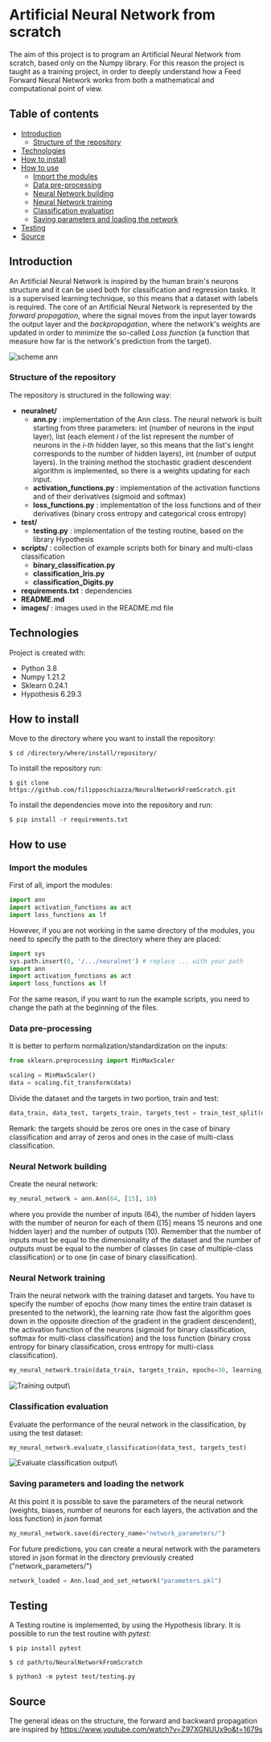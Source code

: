 # Artificial Neural Network from scratch
The aim of this project is to program an Artificial Neural Network from scratch, based only on the Numpy library. For this reason the project is taught as a training project, in order to deeply understand how a Feed Forward Neural Network works from both a mathematical and computational point of view.

## Table of contents
* [Introduction](#Introduction)
  * [Structure of the repository](#Structure-of-the-repository)
* [Technologies](#Technologies)
* [How to install](#How-to-install)
* [How to use](#How-to-use)
  * [Import the modules](#Import-the-modules)
  * [Data pre-processing](#Data-pre-processing)
  * [Neural Network building](#Neural-Network-building)
  * [Neural Network training](#Neural-Network-training)
  * [Classification evaluation](#Classification-evaluation)
  * [Saving parameters and loading the network](#Saving-parameters-and-loading-the-network)
* [Testing](#Testing)
* [Source](#Source)

## Introduction
An Artificial Neural Network is inspired by the human brain's neurons structure and it can be used both for classification and regression tasks. It is a supervised learning technique, so this means that a dataset with labels is required. The core of an Artificial Neural Network is represented by the *forward propagation*, where the signal moves from the input layer towards the output layer and the *backpropagation*, where the network's weights are updated in order to minimize the so-called *Loss function* (a function that measure how far is the network's prediction from the target). 

![scheme ann](./images/schema.png)
### Structure of the repository
The repository is structured in the following way:
* **neuralnet/**
  - **ann.py** : implementation of the Ann class. The neural network is built starting from three parameters: int (number of neurons in the input layer), list (each element *i* of the list represent the number of neurons in the *i-th* hidden layer, so this means that the list's lenght corresponds to the number of hidden layers), int (number of output layers). In the training method the stochastic gradient descendent algorithm is implemented, so there is a weights updating for each input.
  - **activation_functions.py** : implementation of the activation functions and of their derivatives (sigmoid and softmax)
  - **loss_functions.py** : implementation of the loss functions and of their derivatives (binary cross entropy and categorical cross entropy)
* **test/**
  - **testing.py** : implementation of the testing routine, based on the library Hypothesis
* **scripts/** : collection of example scripts both for binary and multi-class classification
  - **binary_classification.py**
  - **classification_Iris.py**
  - **classification_Digits.py**
 * **requirements.txt** : dependencies
 * **README.md**
 * **images/** : images used in the README.md file

## Technologies
Project is created with: 
* Python 3.8
* Numpy 1.21.2
* Sklearn 0.24.1
* Hypothesis 6.29.3

## How to install
Move to the directory where you want to install the repository:
```
$ cd /directory/where/install/repository/
```
To install the repository run:
```
$ git clone https://github.com/filipposchiazza/NeuralNetworkFromScratch.git
```
To install the dependencies move into the repository and run:
```
$ pip install -r requirements.txt
```

## How to use
### Import the modules
First of all, import the modules:
```python
import ann
import activation_functions as act
import loss_functions as lf
```
However, if you are not working in the same directory of the modules, you need to specify the path to the directory where they are placed:
```python
import sys
sys.path.insert(0, '/.../neuralnet') # replace ... with your path
import ann
import activation_functions as act
import loss_functions as lf
```
For the same reason, if you want to run the example scripts, you need to change the path at the beginning of the files.

### Data pre-processing
It is better to perform normalization/standardization on the inputs:
```python
from sklearn.preprocessing import MinMaxScaler

scaling = MinMaxScaler()
data = scaling.fit_transform(data)
```
Divide the dataset and the targets in two portion, train and test:
```python
data_train, data_test, targets_train, targets_test = train_test_split(data, targets, test_size=0.3) # here the splitting is train 70% - test 30%
```
Remark: the targets should be zeros ore ones in the case of binary classification and array of zeros and ones in the case of multi-class classification.


### Neural Network building
Create the neural network:
```python
my_neural_network = ann.Ann(64, [15], 10)
```
where you provide the number of inputs (64), the number of hidden layers with the number of neuron for each of them ([15] means 15 neurons and one hidden layer) and the number of outputs (10). Remember that the number of inputs must be equal to the dimensionality of the dataset and the number of outputs must be equal to the number of classes (in case of multiple-class classification) or to one (in case of binary classification).

### Neural Network training
Train the neural network with the training dataset and targets. You have to specify the number of epochs (how many times the entire train dataset is presented to the network), the learning rate (how fast the algorithm goes down in the opposite direction of the gradient in the gradient descendent), the activation function of the neurons (sigmoid for binary classification, softmax for multi-class classification) and the loss function (binary cross entropy for binary classification, cross entropy for multi-class classification).
```python
my_neural_network.train(data_train, targets_train, epochs=30, learning_rate=0.1, activation_function=act.softmax, loss_func=lf.cross_entropy)
```
![Training output](./images/Train.png)\

### Classification evaluation
Evaluate the performance of the neural network in the classification, by using the test dataset:
```python
my_neural_network.evaluate_classification(data_test, targets_test)
```
![Evaluate classification output](./images/Evaluate_classification.png)\

### Saving parameters and loading the network
At this point it is possible to save the parameters of the neural network (weights, biases, number of neurons for each layers, the activation and the loss function) in *json* format
```python
my_neural_network.save(directory_name="network_parameters/")
```
For future predictions, you can create a neural network with the parameters stored in json format in the directory previously created ("network_parameters/")
```python
network_loaded = Ann.load_and_set_network("parameters.pkl")
```

## Testing
A Testing routine is implemented, by using the Hypothesis library. It is possible to run the test routine with *pytest*:
```
$ pip install pytest

$ cd path/to/NeuralNetworkFromScratch

$ python3 -m pytest test/testing.py
```

## Source
The general ideas on the structure, the forward and backward propagation are inspired by https://www.youtube.com/watch?v=Z97XGNUUx9o&t=1679s
